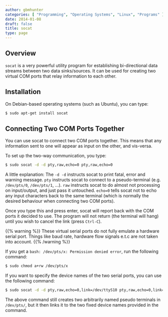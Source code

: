 ```yaml
---
author: gbmhunter
categories: [ "Programming", "Operating Systems", "Linux", "Programs" ]
date: 2014-01-08
draft: false
title: socat
type: page
---
```


## Overview

`socat` is a very powerful utility program for establishing bi-directional data streams between two data sinks/sources. It can be used for creating two virtual COM ports that relay information to each other.

## Installation

On Debian-based operating systems (such as Ubuntu), you can type:

```sh   
$ sudo apt-get install socat
```

## Connecting Two COM Ports Together

You can use socat to connect two COM ports together. This means that any information sent to one will appear as input on the other, and vis-versa.

To set up the two-way communication, you type:

```sh    
$ sudo socat -d -d pty,raw,echo=0 pty,raw,echo=0
```

A little explanation: The `-d -d` instructs socat to print fatal, error and warning message. `pty` instructs socat to connect to a pseudo-terminal (e.g. `/dev/pts/0`, `/dev/pts/1`, ...). `raw` instructs socat to do almost not processing on input/output, and just pass it untouched. `echo=0` tells socat not to echo any input characters back to the same terminal (which is normally the desired behaviour when connecting two COM ports).

Once you type this and press enter, socat will report back with the COM ports it decided to use. The program will not return (the terminal will hang) until you wish to cancel the link (press `Ctrl-C`).

{{% warning %}}
These virtual serial ports do not fully emulate a hardware serial port. Things like baud rate, hardware flow signals e.t.c are not taken into account.
{{% /warning %}}

If you get a `bash: /dev/pts/x: Permission denied error`, run the following command:

```sh    
$ sudo chmod a+rw /dev/pts/x
```

If you want to specify the device names of the two serial ports, you can use the following command:

```sh    
$ sudo socat -d -d pty,raw,echo=0,link=/dev/ttyS10 pty,raw,echo=0,link=/dev/ttyS11
```

The above command still creates two arbitrarily named pseudo terminals in `/dev/pts/`, but it then links it to the two fixed device names provided in the command.